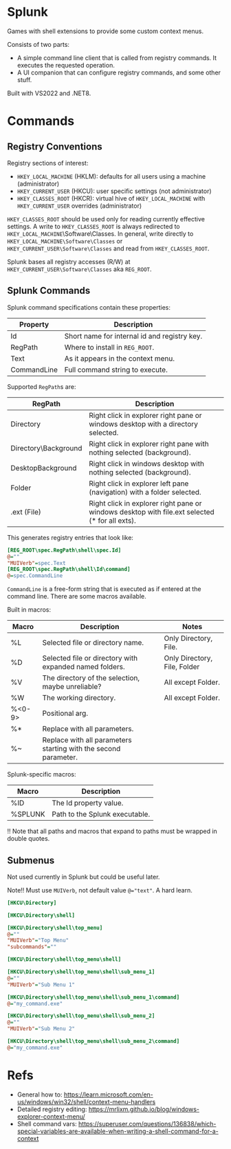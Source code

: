 
# Splunk
Games with shell extensions to provide some custom context menus.

Consists of two parts:
- A simple command line client that is called from registry commands. It executes the
  requested operation.
- A UI companion that can configure registry commands, and some other stuff.

Built with VS2022 and .NET8.

# Commands

## Registry Conventions

Registry sections of interest:
- `HKEY_LOCAL_MACHINE` (HKLM): defaults for all users using a machine (administrator)
- `HKEY_CURRENT_USER` (HKCU): user specific settings (not administrator)
- `HKEY_CLASSES_ROOT` (HKCR): virtual hive of `HKEY_LOCAL_MACHINE` with `HKEY_CURRENT_USER` overrides (administrator)

`HKEY_CLASSES_ROOT` should be used only for reading currently effective settings. A write to `HKEY_CLASSES_ROOT` is
always redirected to `HKEY_LOCAL_MACHINE`\Software\Classes. In general, write directly to 
`HKEY_LOCAL_MACHINE\Software\Classes` or `HKEY_CURRENT_USER\Software\Classes` and read from `HKEY_CLASSES_ROOT`.

Splunk bases all registry accesses (R/W) at `HKEY_CURRENT_USER\Software\Classes` aka `REG_ROOT`.


## Splunk Commands

Splunk command specifications contain these properties:

| Property      | Description |
| --------      | ----------- |
| Id            | Short name for internal id and registry key.|
| RegPath       | Where to install in `REG_ROOT`.|
| Text          | As it appears in the context menu.|
| CommandLine   | Full command string to execute.|


Supported `RegPath`s are:

| RegPath               | Description |
| -------               | ----------- |
| Directory             | Right click in explorer right pane or windows desktop with a directory selected.|
| Directory\Background  | Right click in explorer right pane with nothing selected (background).|
| DesktopBackground     | Right click in windows desktop with nothing selected (background).|
| Folder                | Right click in explorer left pane (navigation) with a folder selected.|
| .ext (File)           | Right click in explorer right pane or windows desktop with file.ext selected (\* for all exts).|


This generates registry entries that look like:
```ini
[REG_ROOT\spec.RegPath\shell\spec.Id]
@=""
"MUIVerb"=spec.Text
[REG_ROOT\spec.RegPath\shell\Id\command]
@=spec.CommandLine
```

`CommandLine` is a free-form string that is executed as if entered at the command line.
There are some macros available.

Built in macros:

| Macro     | Description | Notes |
| ----      | ----------- | ----- |
| %L        | Selected file or directory name. | Only Directory, File. | 
| %D        | Selected file or directory with expanded named folders. | Only Directory, File, Folder |
| %V        | The directory of the selection, maybe unreliable? | All except Folder. | 
| %W        | The working directory. | All except Folder. |
| %<0-9>    | Positional arg. |  |
| %*        | Replace with all parameters. |  |
| %~        | Replace with all parameters starting with the second parameter. |  |



Splunk-specific macros:

| Macro     | Description |
| ----      | ----------- |
| %ID       | The Id property value. |
| %SPLUNK   | Path to the Splunk executable. |

!! Note that all paths and macros that expand to paths must be wrapped in double quotes.

## Submenus

Not used currently in Splunk but could be useful later.

Note!! Must use `MUIVerb`, not default value `@="text"`. A hard learn.

```ini
[HKCU\Directory]

[HKCU\Directory\shell]

[HKCU\Directory\shell\top_menu]
@=""
"MUIVerb"="Top Menu"
"subcommands"=""

[HKCU\Directory\shell\top_menu\shell]

[HKCU\Directory\shell\top_menu\shell\sub_menu_1]
@=""
"MUIVerb"="Sub Menu 1"

[HKCU\Directory\shell\top_menu\shell\sub_menu_1\command]
@="my_command.exe"

[HKCU\Directory\shell\top_menu\shell\sub_menu_2]
@=""
"MUIVerb"="Sub Menu 2"

[HKCU\Directory\shell\top_menu\shell\sub_menu_2\command]
@="my_command.exe"
```

# Refs

- General how to: https://learn.microsoft.com/en-us/windows/win32/shell/context-menu-handlers
- Detailed registry editing: https://mrlixm.github.io/blog/windows-explorer-context-menu/
- Shell command vars: https://superuser.com/questions/136838/which-special-variables-are-available-when-writing-a-shell-command-for-a-context
